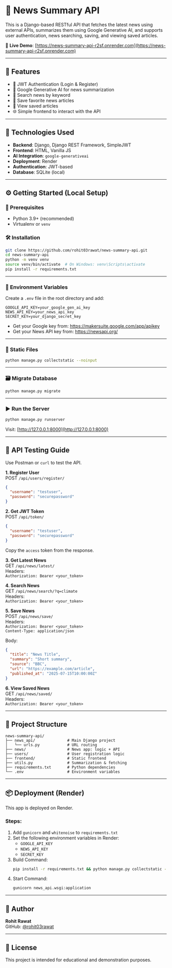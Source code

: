 # 📰 News Summary API

This is a Django-based RESTful API that fetches the latest news using external APIs, summarizes them using Google Generative AI, and supports user authentication, news searching, saving, and viewing saved articles.

🔗 **Live Demo**: [https://news-summary-api-r2sf.onrender.com](https://news-summary-api-r2sf.onrender.com)

---

## 🔧 Features

- 🔐 JWT Authentication (Login & Register)
- 🧠 Google Generative AI for news summarization
- 🔎 Search news by keyword
- 💾 Save favorite news articles
- 📑 View saved articles
- 🌐 Simple frontend to interact with the API

---

## 🚀 Technologies Used

- **Backend**: Django, Django REST Framework, SimpleJWT
- **Frontend**: HTML, Vanilla JS
- **AI Integration**: `google-generativeai`
- **Deployment**: Render
- **Authentication**: JWT-based
- **Database**: SQLite (local)

---

## ⚙️ Getting Started (Local Setup)

### 🔁 Prerequisites

- Python 3.9+ (recommended)
- Virtualenv or `venv`

### 🛠️ Installation

```bash
git clone https://github.com/rohit03rawat/news-summary-api.git
cd news-summary-api
python -m venv venv
source venv/bin/activate  # On Windows: venv\Scripts\activate
pip install -r requirements.txt
```

---

### 🔑 Environment Variables

Create a `.env` file in the root directory and add:

```
GOOGLE_API_KEY=your_google_gen_ai_key
NEWS_API_KEY=your_news_api_key
SECRET_KEY=your_django_secret_key
```

- Get your Google key from: https://makersuite.google.com/app/apikey  
- Get your News API key from: https://newsapi.org/  

---

### 📂 Static Files

```bash
python manage.py collectstatic --noinput
```

---

### 🗃️ Migrate Database

```bash
python manage.py migrate
```

---

### ▶️ Run the Server

```bash
python manage.py runserver
```

Visit: [http://127.0.0.1:8000](http://127.0.0.1:8000)

---

## 🧪 API Testing Guide

Use Postman or `curl` to test the API.

**1. Register User**  
POST `/api/users/register/`

```json
{
  "username": "testuser",
  "password": "securepassword"
}
```

**2. Get JWT Token**  
POST `/api/token/`

```json
{
  "username": "testuser",
  "password": "securepassword"
}
```

Copy the `access` token from the response.

**3. Get Latest News**  
GET `/api/news/latest/`  
Headers:  
`Authorization: Bearer <your_token>`

**4. Search News**  
GET `/api/news/search/?q=climate`  
Headers:  
`Authorization: Bearer <your_token>`

**5. Save News**  
POST `/api/news/save/`  
Headers:  
`Authorization: Bearer <your_token>`  
`Content-Type: application/json`

Body:
```json
{
  "title": "News Title",
  "summary": "Short summary",
  "source": "BBC",
  "url": "https://example.com/article",
  "published_at": "2025-07-15T10:00:00Z"
}
```

**6. View Saved News**  
GET `/api/news/saved/`  
Headers:  
`Authorization: Bearer <your_token>`

---

## 📁 Project Structure

```
news-summary-api/
├── news_api/              # Main Django project
│   └── urls.py            # URL routing
├── news/                  # News app: logic + API
├── users/                 # User registration logic
├── frontend/              # Static frontend
├── utils.py               # Summarization & fetching
├── requirements.txt       # Python dependencies
└── .env                   # Environment variables
```

---

## 📦 Deployment (Render)

This app is deployed on Render.

### Steps:

1. Add `gunicorn` and `whitenoise` to `requirements.txt`
2. Set the following environment variables in Render:
   - `GOOGLE_API_KEY`
   - `NEWS_API_KEY`
   - `SECRET_KEY`
3. Build Command:
   ```bash
   pip install -r requirements.txt && python manage.py collectstatic --noinput && python manage.py migrate
   ```
4. Start Command:
   ```bash
   gunicorn news_api.wsgi:application
   ```

---

## 🙋 Author

**Rohit Rawat**  
GitHub: [@rohit03rawat](https://github.com/rohit03rawat)

---

## 📄 License

This project is intended for educational and demonstration purposes.
